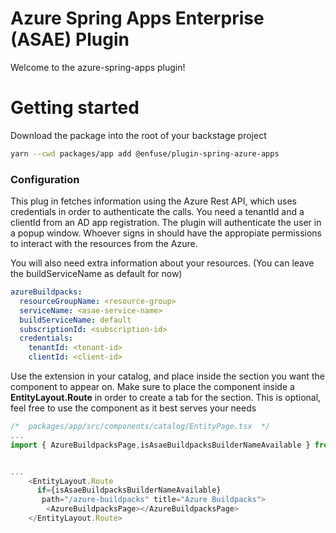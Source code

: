 # Azure Spring Apps Enterprise (ASAE) Plugin
Welcome to the azure-spring-apps plugin!



# Getting started

Download the package into the root of your backstage project

```sh
yarn --cwd packages/app add @enfuse/plugin-spring-azure-apps
```

### Configuration
This plug in fetches information using the Azure Rest API, which uses credentials in order to authenticate the calls. You need a tenantId and a clientId from an AD app registration. The plugin will authenticate the user in a popup window. Whoever signs in should have the appropiate permissions to interact with the resources from the Azure.

You will also need extra information about your resources. (You can leave the buildServiceName as default for now)

```yml
azureBuildpacks:
  resourceGroupName: <resource-group>
  serviceName: <asae-service-name>
  buildServiceName: default
  subscriptionId: <subscription-id>
  credentials:
    tenantId: <tenant-id>
    clientId: <client-id>
```
Use the extension in your catalog, and place inside the section you want the component to appear on. Make sure to place the component inside a **EntityLayout.Route** in order to create a tab for the section. This is optional, feel free to use the component as it best serves your needs

``` js
/*  packages/app/src/components/catalog/EntityPage.tsx  */
...
import { AzureBuildpacksPage,isAsaeBuildpacksBuilderNameAvailable } from '@backstage/plugin-azure-spring-apps';


...
    <EntityLayout.Route 
      if={isAsaeBuildpacksBuilderNameAvailable}
       path="/azure-buildpacks" title="Azure Buildpacks">
        <AzureBuildpacksPage></AzureBuildpacksPage>
    </EntityLayout.Route>
```

